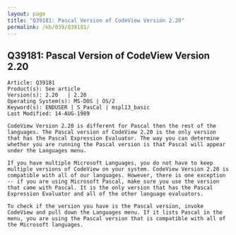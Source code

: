 ```yaml
---
layout: page
title: "Q39181: Pascal Version of CodeView Version 2.20"
permalink: /kb/039/Q39181/
---
```


## Q39181: Pascal Version of CodeView Version 2.20

	Article: Q39181
	Product(s): See article
	Version(s): 2.20   | 2.20
	Operating System(s): MS-DOS | OS/2
	Keyword(s): ENDUSER | S_PasCal | mspl13_basic
	Last Modified: 14-AUG-1989
	
	CodeView Version 2.20 is different for Pascal then the rest of the
	languages. The Pascal version of CodeView 2.20 is the only version
	that has the Pascal Expression Evaluator. The way you can determine
	whether you are running the Pascal version is that Pascal will appear
	under the Languages menu.
	
	If you have multiple Microsoft Languages, you do not have to keep
	multiple versions of CodeView on your system. CodeView Version 2.20 is
	compatible with all of our languages. However, there is one exception
	-- if you are using Microsoft Pascal, make sure you use the version
	that came with Pascal. It is the only version that has the Pascal
	Expression Evaluator and all of the other language evaluators.
	
	To check if the version you have is the Pascal version, invoke
	CodeView and pull down the Languages menu. If it lists Pascal in the
	menu, you are using the Pascal version that is compatible with all of
	the Microsoft languages.
